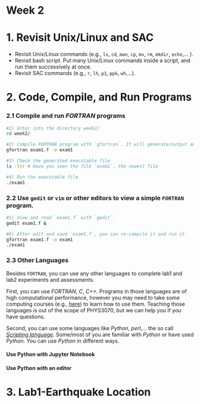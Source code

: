 Week 2
======

# 1. Revisit Unix/Linux and SAC
- Revisit Unix/Linux commands (e.g., `ls`, `cd`, `man`, `cp`, `mv`, `rm`, `mkdir`, `echo`,... ).
- Revisit bash script. Put many Unix/Linux commands inside a script, and run them successively at once.
- Revisit SAC commands (e.g., `r`, `lh`, `p1`, `ppk`, `wh`,...).

# 2. Code, Compile, and Run Programs
### 2.1 Compile and run *FORTRAN* programs
```bash
#1) Enter into the directory week2/
cd week2/

#2) Compile FORTRAN program with `gfortran`. It will generate/output an executable file `exam1`
gfortran exam1.f -o exam1

#3) Check the generated executable file
ls -ltr # Have you seen the file `exam1`, the newest file

#4) Run the executable file
./exam1
```
### 2.2 Use `gedit` or `vim` or other editors to view a simple `FORTRAN` program.  
```bash
#5) View and read `exam1.f` with `gedit`.
gedit exam1.f &

#6) After edit and save `exam1.f`, you can re-compile it and run it.
gfortran exam1.f -o exam1
./exam1
```

### 2.3 Other Languages
Besides `FORTRAN`, you can use any other languages to complete lab1 and lab2 experiments and assessments. 

First, you can use *FORTRAN*, *C*, *C++*. Programs in those languages are of high computational performance, however you may need to take some computing courses (e.g., [here](https://www.coursera.org/learn/c-for-everyone)) to learn how to use them. Teaching those languages is out of the scope of PHYS3070, but we can help you if you have questions.

Second, you can use some languages like *Python*, *perl*,... the so call [*Scripting language*](https://en.wikipedia.org/wiki/Scripting_language). Some/most of you are familiar with *Python* or have used *Python*. You can use *Python* in different ways.

#### Use Python with Jupyter Notebook
#### Use Python with an editor

# 3. Lab1-Earthquake Location
